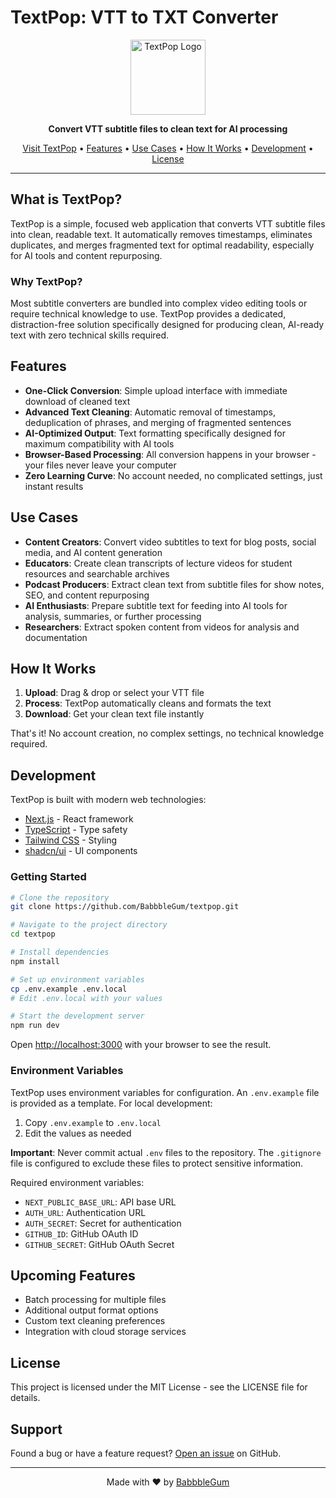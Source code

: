 # TextPop: VTT to TXT Converter

<p align="center">
  <img src="public/logo.png" alt="TextPop Logo" width="120" height="120" />
</p>

<p align="center">
  <strong>Convert VTT subtitle files to clean text for AI processing</strong>
</p>

<p align="center">
  <a href="https://textpop.vercel.app/">Visit TextPop</a> •
  <a href="#features">Features</a> •
  <a href="#use-cases">Use Cases</a> •
  <a href="#how-it-works">How It Works</a> •
  <a href="#development">Development</a> •
  <a href="#license">License</a>
</p>

---

## What is TextPop?

TextPop is a simple, focused web application that converts VTT subtitle files into clean, readable text. It automatically removes timestamps, eliminates duplicates, and merges fragmented text for optimal readability, especially for AI tools and content repurposing.

### Why TextPop?

Most subtitle converters are bundled into complex video editing tools or require technical knowledge to use. TextPop provides a dedicated, distraction-free solution specifically designed for producing clean, AI-ready text with zero technical skills required.

## Features

- **One-Click Conversion**: Simple upload interface with immediate download of cleaned text
- **Advanced Text Cleaning**: Automatic removal of timestamps, deduplication of phrases, and merging of fragmented sentences
- **AI-Optimized Output**: Text formatting specifically designed for maximum compatibility with AI tools
- **Browser-Based Processing**: All conversion happens in your browser - your files never leave your computer
- **Zero Learning Curve**: No account needed, no complicated settings, just instant results

## Use Cases

- **Content Creators**: Convert video subtitles to text for blog posts, social media, and AI content generation
- **Educators**: Create clean transcripts of lecture videos for student resources and searchable archives
- **Podcast Producers**: Extract clean text from subtitle files for show notes, SEO, and content repurposing
- **AI Enthusiasts**: Prepare subtitle text for feeding into AI tools for analysis, summaries, or further processing
- **Researchers**: Extract spoken content from videos for analysis and documentation

## How It Works

1. **Upload**: Drag & drop or select your VTT file
2. **Process**: TextPop automatically cleans and formats the text
3. **Download**: Get your clean text file instantly

That's it! No account creation, no complex settings, no technical knowledge required.

## Development

TextPop is built with modern web technologies:

- [Next.js](https://nextjs.org/) - React framework
- [TypeScript](https://www.typescriptlang.org/) - Type safety
- [Tailwind CSS](https://tailwindcss.com/) - Styling
- [shadcn/ui](https://ui.shadcn.com/) - UI components

### Getting Started

```bash
# Clone the repository
git clone https://github.com/BabbbleGum/textpop.git

# Navigate to the project directory
cd textpop

# Install dependencies
npm install

# Set up environment variables
cp .env.example .env.local
# Edit .env.local with your values

# Start the development server
npm run dev
```

Open [http://localhost:3000](http://localhost:3000) with your browser to see the result.

### Environment Variables

TextPop uses environment variables for configuration. An `.env.example` file is provided as a template. For local development:

1. Copy `.env.example` to `.env.local`
2. Edit the values as needed

**Important**: Never commit actual `.env` files to the repository. The `.gitignore` file is configured to exclude these files to protect sensitive information.

Required environment variables:
- `NEXT_PUBLIC_BASE_URL`: API base URL
- `AUTH_URL`: Authentication URL
- `AUTH_SECRET`: Secret for authentication
- `GITHUB_ID`: GitHub OAuth ID
- `GITHUB_SECRET`: GitHub OAuth Secret

## Upcoming Features

- Batch processing for multiple files
- Additional output format options
- Custom text cleaning preferences
- Integration with cloud storage services

## License

This project is licensed under the MIT License - see the LICENSE file for details.

## Support

Found a bug or have a feature request? [Open an issue](https://github.com/BabbbleGum/textpop/issues) on GitHub.

---

<p align="center">
  Made with ❤️ by <a href="https://github.com/BabbbleGum">BabbbleGum</a>
</p>